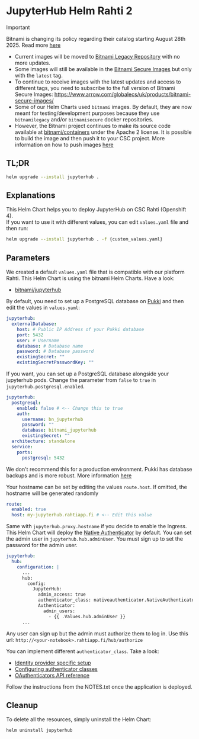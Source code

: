 # JupyterHub Helm Rahti 2

> [!IMPORTANT]  
> Bitnami is changing its policy regarding their catalog starting August 28th 2025. Read more [here](https://github.com/bitnami/containers/issues/83267)  
> - Current images will be moved to [Bitnami Legacy Repository](https://hub.docker.com/u/bitnamilegacy) with no more updates.  
> - Some images will still be available in the [Bitnami Secure Images](https://hub.docker.com/u/bitnamisecure) but only with the `latest` tag.  
> - To continue to receive images with the latest updates and access to different tags, you need to subscribe to the full version of Bitnami Secure Images: https://www.arrow.com/globalecs/uk/products/bitnami-secure-images/  
> - Some of our Helm Charts used `bitnami` images. By default, they are now meant for testing/development purposes because they use `bitnamilegacy` and/or `bitnamisecure` docker repositories.  
> - However, the Bitnami project continues to make its source code available at [bitnami/containers](https://github.com/bitnami/containers) under the Apache 2 license. It is possible to build the image and then push it to your CSC project. More information on how to push images [here](https://docs.csc.fi/cloud/rahti/images/Using_Rahti_integrated_registry/)

## TL;DR
```sh
helm upgrade --install jupyterhub .
```

## Explanations
This Helm Chart helps you to deploy JupyterHub on CSC Rahti (Openshift 4).  
If you want to use it with different values, you can edit `values.yaml` file and then run:  
```sh
helm upgrade --install jupyterhub . -f {custom_values.yaml}
```

## Parameters
We created a default `values.yaml` file that is compatible with our platform Rahti. This Helm Chart is using the bitnami Helm Charts. Have a look:
- [bitnami/jupyterhub](https://github.com/bitnami/charts/blob/main/bitnami/jupyterhub/)

By default, you need to set up a PostgreSQL database on [Pukki](https://pukki.dbaas.csc.fi) and then edit the values in `values.yaml`:

```yaml
jupyterhub:
  externalDatabase:
    host: # Public IP Address of your Pukki database
    port: 5432
    user: # Username
    database: # Database name
    password: # Database password
    existingSecret: ""
    existingSecretPasswordKey: ""
```

If you want, you can set up a PostgreSQL database alongside your jupyterhub pods. Change the parameter from `false` to `true` in `jupyterhub.postgresql.enabled`.

```yaml
jupyterhub:
  postgresql:
    enabled: false # <-- Change this to true
    auth:
      username: bn_jupyterhub
      password: ""
      database: bitnami_jupyterhub
      existingSecret: ""
  architecture: standalone
  service:
    ports:
      postgresql: 5432
```

We don't recommend this for a production environment. Pukki has database backups and is more robust. More information [here](https://docs.csc.fi/cloud/dbaas/)

Your hostname can be set by editing the values `route.host`. If omitted, the hostname will be generated randomly

```yaml
route:
  enabled: true
  host: my-jupyterhub.rahtiapp.fi # <-- Edit this value
```

Same with `jupyterhub.proxy.hostname` if you decide to enable the Ingress.
This Helm Chart will deploy the [Native Authenticator](https://github.com/jupyterhub/nativeauthenticator) by default. You can set the admin user in `jupyterhub.hub.adminUser`.
You must sign up to set the password for the admin user.

```yaml
jupyterhub:
  hub:
    configuration: |
      ...
      hub:
        config:
          JupyterHub:
            admin_access: true
            authenticator_class: nativeauthenticator.NativeAuthenticator
            Authenticator:
              admin_users:
                - {{ .Values.hub.adminUser }}
      ...
```

Any user can sign up but the admin must authorize them to log in. Use this url: `http://<your-notebook>.rahtiapp.fi/hub/authorize`

You can implement different `authenticator_class`. Take a look:
- [Identity provider specific setup](https://oauthenticator.readthedocs.io/en/latest/tutorials/provider-specific-setup/index.html)
- [Configuring authenticator classes](https://z2jh.jupyter.org/en/stable/administrator/authentication.html#configuring-authenticator-classes)
- [OAuthenticators API reference](https://oauthenticator.readthedocs.io/en/latest/reference/api/index.html)

Follow the instructions from the NOTES.txt once the application is deployed.

## Cleanup
To delete all the resources, simply uninstall the Helm Chart:

```sh
helm uninstall jupyterhub
```
